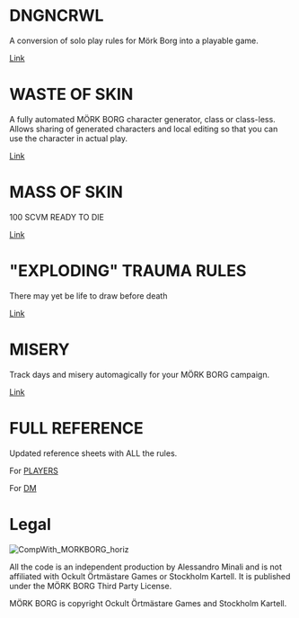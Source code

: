# DNGNCRWL
A conversion of solo play rules for Mörk Borg into a playable game.

[Link](https://silentbunny.itch.io/dngncrwl)

# WASTE OF SKIN
A fully automated MÖRK BORG character generator, class or class-less.
Allows sharing of generated characters and local editing so that you can use the character in actual play.

[Link](https://alessandrominali.github.io/mork-borg-gen/waste_of_skin.html)

# MASS OF SKIN
100 SCVM READY TO DIE

[Link](https://silentbunny.itch.io/mass-of-skin)

# "EXPLODING" TRAUMA RULES
There may yet be life to draw before death  

[Link](https://silentbunny.itch.io/trauma-rules-compatible-with-mrk-borg)

# MISERY
Track days and misery automagically for your MÖRK BORG campaign.

[Link](https://alessandrominali.github.io/mork-borg-gen/misery.html)

# FULL REFERENCE
Updated reference sheets with ALL the rules.

For [PLAYERS](https://github.com/AlessandroMinali/mork-borg-gen/blob/master/MÖRK%20BORG%20REFERENCE%20PLAYER.pdf)

For [DM](https://github.com/AlessandroMinali/mork-borg-gen/blob/master/MÖRK%20BORG%20REFERENCE%20DM.pdf)

# Legal
![CompWith_MORKBORG_horiz](https://user-images.githubusercontent.com/4143332/193059599-8a26b891-c152-43d7-8be6-c22f76643ee8.svg)

All the code is an independent production by Alessandro Minali and is not affiliated with Ockult Örtmästare Games or Stockholm Kartell. It is published under the MÖRK BORG Third Party License.

MÖRK BORG is copyright Ockult Örtmästare Games and Stockholm Kartell.
